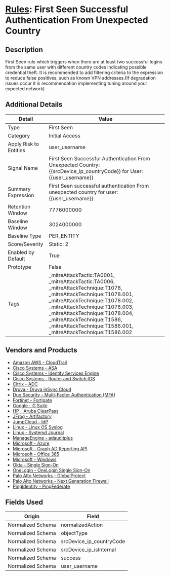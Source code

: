 # [Rules](README.md): First Seen Successful Authentication From Unexpected Country

## Description
First Seen rule which triggers when there are at least two successful logins from the same user with different country codes indicating possible credential theft. It is recommended to add filtering criteria to the expression to reduce false positives, such as known VPN addresses.(If degradation issues occur it is recommendation implementing tuning around your expected network)

## Additional Details
|Detail|Value|
|----|----|
|Type|First Seen|
|Category|Initial Access|
|Apply Risk to Entities|user_username|
|Signal Name|First Seen Successful Authentication From Unexpected Country: {{srcDevice_ip_countryCode}} for User: {{user_username}}|
|Summary Expression|First Seen successful authentication From unexpected country for user: {{user_username}}|
|Retention Window|7776000000|
|Baseline Window|3024000000|
|Baseline Type|PER_ENTITY|
|Score/Severity|Static: 2|
|Enabled by Default|True|
|Prototype|False|
|Tags|_mitreAttackTactic:TA0001, _mitreAttackTactic:TA0006, _mitreAttackTechnique:T1078, _mitreAttackTechnique:T1078.001, _mitreAttackTechnique:T1078.002, _mitreAttackTechnique:T1078.003, _mitreAttackTechnique:T1078.004, _mitreAttackTechnique:T1586, _mitreAttackTechnique:T1586.001, _mitreAttackTechnique:T1586.002|
## Vendors and Products
- [Amazon AWS - CloudTrail](../products/033624b0-218e-4dcb-b93f-0f1fb1806c56.md)
- [Cisco Systems - ASA](../products/be4f7473-fe69-4311-8859-3561900060bf.md)
- [Cisco Systems - Identity Services Engine](../products/153794da-09e8-48fe-b511-1306fbb94d07.md)
- [Cisco Systems - Router and Switch IOS](../products/1abefd5b-ec3d-49c1-8a54-7e6363d52db0.md)
- [Citrix - ADC](../products/d3606245-76d3-4173-a2fe-832c0e71b0f9.md)
- [Druva - Druva inSync Cloud](../products/2d47fe59-4607-48f7-a21a-eb3f5f051660.md)
- [Duo Security - Multi-Factor Authentication (MFA)](../products/acb7e80e-2b66-496c-ba2e-1e7c3933a98e.md)
- [Fortinet - Fortigate](../products/c57e2c85-4fc1-4fb7-8fa1-dbc5235231ad.md)
- [Google - G Suite](../products/e73cd65a-7a4b-4ce9-9d73-e5d9c824c214.md)
- [HP - Aruba ClearPass](../products/12aba181-2b31-472c-a685-2be492f4778d.md)
- [JFrog - Artifactory](../products/abe4975e-de65-4f82-8b35-e6ce392e165c.md)
- [JumpCloud - IdP](../products/1ed80351-d779-4f1f-9ddb-b3881f19d487.md)
- [Linux - Linux OS Syslog](../products/0e20c932-d992-4bd4-b276-c15119ca5c0b.md)
- [Linux - Systemd Journal](../products/5be5af82-c248-4c4c-a485-0571025f242c.md)
- [ManageEngine - adauditplus](../products/7205db83-88e8-4074-8288-136a6c493d69.md)
- [Microsoft - Azure](../products/a1225af5-e778-4068-a9a2-47da93d1ff24.md)
- [Microsoft - Graph AD Reporting API](../products/fe5a3e8b-8b6e-44c7-92a8-adfb20df5c75.md)
- [Microsoft - Office 365](../products/d3ed003d-5ddd-4c7a-bea5-63eae6311833.md)
- [Microsoft - Windows](../products/1ff7546c-cb36-4a24-87f7-89d2cecc5761.md)
- [Okta - Single Sign-On](../products/51278354-d6b5-4c8e-a8fd-8197df334e67.md)
- [OneLogin - OneLogin Single Sign-On](../products/e43ba0e4-1e3f-40c6-8bca-cb06a656a40b.md)
- [Palo Alto Networks - GlobalProtect](../products/b0fe0dde-4e19-4712-957b-1ea7418c132e.md)
- [Palo Alto Networks - Next Generation Firewall](../products/46f5fa2c-1a62-4692-82ad-ed87800a0adb.md)
- [PingIdentity - PingFederate](../products/b0a0ae6d-dd5b-450c-9d68-36d6c61c67b0.md)


## Fields Used

|Origin|Field|
|----|----|
|Normalized Schema|normalizedAction|
|Normalized Schema|objectType|
|Normalized Schema|srcDevice_ip_countryCode|
|Normalized Schema|srcDevice_ip_isInternal|
|Normalized Schema|success|
|Normalized Schema|user_username|


